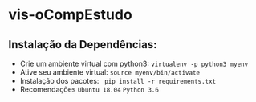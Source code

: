 # vis-oCompEstudo

## Instalação da Dependências:

- Crie um ambiente virtual com python3:
  `virtualenv -p python3 myenv`
- Ative seu ambiente virtual:
  `source myenv/bin/activate`
- Instalação dos pacotes:
  ` pip install -r requirements.txt`
- Recomendações
  `Ubuntu 18.04`
  `Python 3.6`
